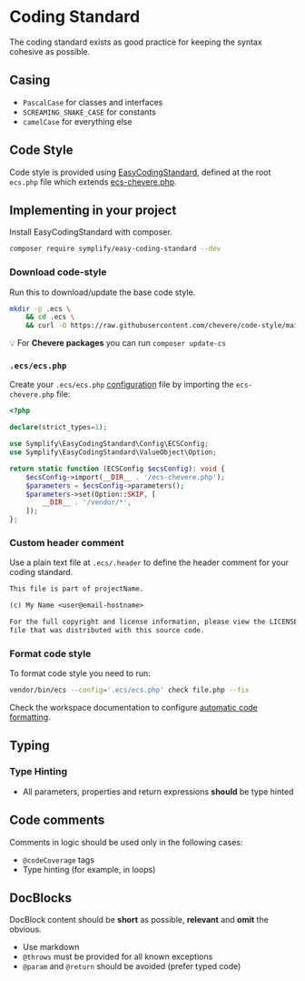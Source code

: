 # Coding Standard

The coding standard exists as good practice for keeping the syntax cohesive as possible.

## Casing

* `PascalCase` for classes and interfaces
* `SCREAMING_SNAKE_CASE` for constants
* `camelCase` for everything else

## Code Style

Code style is provided using [EasyCodingStandard](https://github.com/symplify/easy-coding-standard), defined at the root `ecs.php` file which extends [ecs-chevere.php](https://github.com/chevere/code-style/blob/main/.ecs/ecs-chevere.php).

## Implementing in your project

Install EasyCodingStandard with composer.

```sh
composer require symplify/easy-coding-standard --dev
```

### Download code-style

Run this to download/update the base code style.

```sh
mkdir -p .ecs \
    && cd .ecs \
    && curl -O https://raw.githubusercontent.com/chevere/code-style/main/.ecs/ecs-chevere.php
```

💡 For **Chevere packages** you can run `composer update-cs`

### `.ecs/ecs.php`

Create your `.ecs/ecs.php` [configuration](https://github.com/symplify/easy-coding-standard#configuration) file by importing the `ecs-chevere.php` file:

```php
<?php

declare(strict_types=1);

use Symplify\EasyCodingStandard\Config\ECSConfig;
use Symplify\EasyCodingStandard\ValueObject\Option;

return static function (ECSConfig $ecsConfig): void {
    $ecsConfig->import(__DIR__ . '/ecs-chevere.php');
    $parameters = $ecsConfig->parameters();
    $parameters->set(Option::SKIP, [
        __DIR__ . '/vendor/*',
    ]);
};
```

### Custom header comment

Use a plain text file at `.ecs/.header` to define the header comment for your coding standard.

```txt
This file is part of projectName.

(c) My Name <user@email-hostname>

For the full copyright and license information, please view the LICENSE
file that was distributed with this source code.
```

### Format code style

To format code style you need to run:

```sh
vendor/bin/ecs --config='.ecs/ecs.php' check file.php --fix
```

Check the workspace documentation to configure [automatic code formatting](../environment/workspace.md#coding-standards-formatting).

## Typing

### Type Hinting

* All parameters, properties and return expressions **should** be type hinted

## Code comments

Comments in logic should be used only in the following cases:

* `@codeCoverage` tags
* Type hinting (for example, in loops)

## DocBlocks

DocBlock content should be **short** as possible, **relevant** and **omit** the obvious.

* Use markdown
* `@throws` must be provided for all known exceptions
* `@param` and `@return` should be avoided (prefer typed code)
